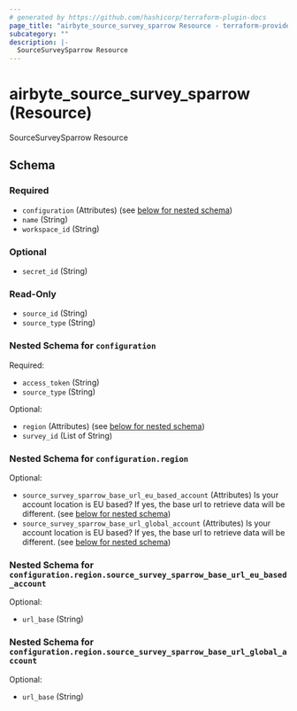 ```yaml
---
# generated by https://github.com/hashicorp/terraform-plugin-docs
page_title: "airbyte_source_survey_sparrow Resource - terraform-provider-airbyte-new"
subcategory: ""
description: |-
  SourceSurveySparrow Resource
---
```


# airbyte_source_survey_sparrow (Resource)

SourceSurveySparrow Resource



<!-- schema generated by tfplugindocs -->
## Schema

### Required

- `configuration` (Attributes) (see [below for nested schema](#nestedatt--configuration))
- `name` (String)
- `workspace_id` (String)

### Optional

- `secret_id` (String)

### Read-Only

- `source_id` (String)
- `source_type` (String)

<a id="nestedatt--configuration"></a>
### Nested Schema for `configuration`

Required:

- `access_token` (String)
- `source_type` (String)

Optional:

- `region` (Attributes) (see [below for nested schema](#nestedatt--configuration--region))
- `survey_id` (List of String)

<a id="nestedatt--configuration--region"></a>
### Nested Schema for `configuration.region`

Optional:

- `source_survey_sparrow_base_url_eu_based_account` (Attributes) Is your account location is EU based? If yes, the base url to retrieve data will be different. (see [below for nested schema](#nestedatt--configuration--region--source_survey_sparrow_base_url_eu_based_account))
- `source_survey_sparrow_base_url_global_account` (Attributes) Is your account location is EU based? If yes, the base url to retrieve data will be different. (see [below for nested schema](#nestedatt--configuration--region--source_survey_sparrow_base_url_global_account))

<a id="nestedatt--configuration--region--source_survey_sparrow_base_url_eu_based_account"></a>
### Nested Schema for `configuration.region.source_survey_sparrow_base_url_eu_based_account`

Optional:

- `url_base` (String)


<a id="nestedatt--configuration--region--source_survey_sparrow_base_url_global_account"></a>
### Nested Schema for `configuration.region.source_survey_sparrow_base_url_global_account`

Optional:

- `url_base` (String)


